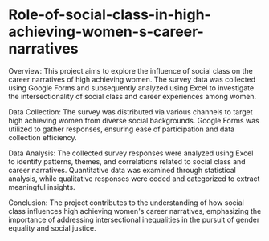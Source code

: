 # Role-of-social-class-in-high-achieving-women-s-career-narratives
Overview:
This project aims to explore the influence of social class on the career narratives of high achieving women. The survey data was collected using Google Forms and subsequently analyzed using Excel to investigate the intersectionality of social class and career experiences among women.

Data Collection:
The survey was distributed via various channels to target high achieving women from diverse social backgrounds. Google Forms was utilized to gather responses, ensuring ease of participation and data collection efficiency.

Data Analysis:
The collected survey responses were analyzed using Excel to identify patterns, themes, and correlations related to social class and career narratives. Quantitative data was examined through statistical analysis, while qualitative responses were coded and categorized to extract meaningful insights.

Conclusion:
The project contributes to the understanding of how social class influences high achieving women's career narratives, emphasizing the importance of addressing intersectional inequalities in the pursuit of gender equality and social justice.
